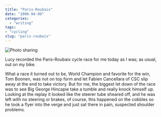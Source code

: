 ```yaml
---
title: "Paris-Roubaix"
date: "2006-04-09"
categories:
  - "writing"
tags:
- "cycling"
slug: "paris-roubaix"
---
```


![Photo sharing](/images/125918299.jpg)

Lucy recorded the Paris-Roubaix cycle race for me today as I was; as usual, out on my bike.

What a race it turned out to be, World Champion and favorite for the win, Tom Boonen, was not on top form and let Fabien Cancellara of CSC slip away at the end to take victory. But for me, the biggest let down of the race was to see Big George Hincapie take a tumble and really knock himself up. Looking at the replay it looked like the steerer tube sheared off, and he was left with no steering or brakes, of course, this happened on the cobbles so he took a flyer into the verge and just sat there in pain, suspected shoulder problems.
